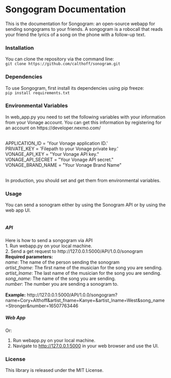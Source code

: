 <h1> Songogram Documentation </h1>
This is the documentation for Songogram: an open-source webapp for sending 
songograms to your friends. A songogram is a robocall that
reads your friend the lyrics of a song on the phone with a follow-up text. 


<h3>Installation </h3>
You can clone the repository via the command line: <br>
<code>git clone https://github.com/calthoff/sonogram.git </code>

<h3>Dependencies </h3>
To use Songogram, first install its dependencies using pip freeze:<br>
<code>pip install requirements.txt </code>

<h3>Environmental Variables </h3>
In web_app.py you need to set the following variables with your information from your Vonage account. You can
get this information by registering for an account on https://developer.nexmo.com/<br><br>

APPLICATION_ID = 'Your Vonage application ID.' <br>
PRIVATE_KEY = 'Filepath to your Vonage private key.' <br>
VONAGE_API_KEY = "Your Vonage API key." <br>
VONAGE_API_SECRET = "Your Vonage API secret." <br>
VONAGE_BRAND_NAME = "Your Vonage Brand Name" <br>

<br> In production, you should set and get them from environmental variables. 

<h3> Usage </h3>
You can send a sonogram either by using the Sonogram API or by using 
the web app UI. <br><br>
<h5> API </h5>
Here is how to send a songogram via API <br>
1. Run webapp.py on your local machine. <br>
2. Send a get request to http://127.0.0.1:5000/API/1.0.0/sonogram
<br><b>Required parameters:</b><br>
<i>name</i>: The name of the person sending the sonogram <br>
<i>artist_fname</i>: The first name of the musician for the song you are sending. <br>
<i>artist_lname</i>: The last name of the musician for the song you are sending. <br>
<i>song_name</i>: The name of the song you are sending. <br>
<i>number</i>: The number you are sending a sonogram to.<br>
<br>
<b>Example:</b> http://127.0.0.1:5000/API/1.0.0/songogram?name=Cory+Althoff&artist_fname=Kanye+&artist_lname=West&song_name=Stronger&number=16507763446
   
<h5> Web App </h5>

Or:
1. Run webapp.py on your local machine. <br>
2. Navigate to http://127.0.0.1:5000 in your web browser and use the UI. 

<h3> License </h3>
This library is released under the MIT License.
 
